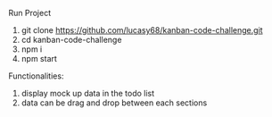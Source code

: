 Run Project

1. git clone https://github.com/lucasy68/kanban-code-challenge.git
2. cd kanban-code-challenge
3. npm i
4. npm start

Functionalities:

1. display mock up data in the todo list
2. data can be drag and drop between each sections
